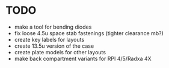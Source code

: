 # TODO

* make a tool for bending diodes
* fix loose 4.5u space stab fastenings (tighter clearance mb?)
* create key labels for layouts
* create 13.5u version of the case
* create plate models for other layouts
* make back compartment variants for RPI 4/5/Radxa 4X

